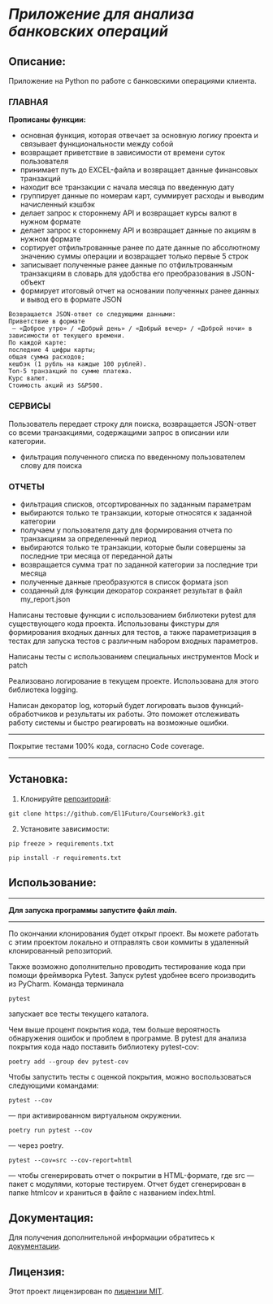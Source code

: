 # ***Приложение для анализа банковских операций***

## Описание:

Приложение на Python по работе с банковскими операциями клиента.
####

### ГЛАВНАЯ

**Прописаны функции:**
- основная функция, которая отвечает за основную логику проекта и связывает функциональности между собой
- возвращает приветствие в зависимости от времени суток пользователя
- принимает путь до EXCEL-файла и возвращает данные финансовых транзакций
- находит все транзакции с начала месяца по введенную дату
- группирует данные по номерам карт, суммирует расходы и выводим начисленный кэшбэк
- делает запрос к стороннему API и возвращает курсы валют в нужном формате
- делает запрос к стороннему API и возвращает данные по акциям в нужном формате
- сортирует отфильтрованные ранее по дате данные по абсолютному значению суммы операции и
    возвращает только первые 5 строк
- записывает полученные ранее данные по отфильтрованным транзакциям в словарь
    для удобства его преобразования в JSON-объект
- формирует итоговый отчет на основании полученных ранее данных и вывод его в формате JSON
~~~
Возвращается JSON-ответ со следующими данными:
Приветствие в формате 
 — «Доброе утро» / «Добрый день» / «Добрый вечер» / «Доброй ночи» в зависимости от текущего времени.
По каждой карте:
последние 4 цифры карты;
общая сумма расходов;
кешбэк (1 рубль на каждые 100 рублей).
Топ-5 транзакций по сумме платежа.
Курс валют.
Стоимость акций из S&P500.
~~~

### СЕРВИСЫ

Пользователь передает строку для поиска, возвращается JSON-ответ со всеми транзакциями, 
содержащими запрос в описании или категории.
- фильтрация полученного списка по введенному пользователем слову для поиска

### ОТЧЕТЫ

- фильтрация списков, отсортированных по заданным параметрам
- выбираются только те транзакции, которые относятся к заданной категории
- получаем у пользователя дату для формирования отчета по транзакциям за определенный период
- выбираются только те транзакции, которые были совершены за последние три месяца от переданной даты
- возвращается сумма трат по заданной категории за последние три месяца
- полученные данные преобразуются в список формата json
- созданный для функции декоратор сохраняет результат в файл my_report.json


Написаны тестовые функции с использованием библиотеки pytest для существующего кода проекта.
Использованы фикстуры для формирования входных данных для тестов, а также параметризация в тестах для запуска 
тестов с различным набором входных параметров.

Написаны тесты с использованием специальных инструментов Mock и patch

Реализовано логирование в текущем проекте. Использована для этого библиотека logging.

Написан декоратор log, который будет логировать вызов функций-обработчиков и результаты их работы. 
Это поможет отслеживать работу системы и быстро реагировать на возможные ошибки.

***
Покрытие тестами 100% кода, согласно Code coverage.
***

## Установка:

1. Клонируйте [репозиторий](https://github.com/El1Futuro/CourseWork3.git):
~~~ 
git clone https://github.com/El1Futuro/CourseWork3.git 
~~~
2. Установите зависимости:
```
pip freeze > requirements.txt
```
```
pip install -r requirements.txt
```
## Использование:

****
**Для запуска программы запустите файл ***main***.**
****
По окончании клонирования будет открыт проект. Вы можете работать с этим проектом локально и отправлять свои коммиты 
в удаленный клонированный репозиторий.

Также возможно дополнительно проводить тестирование кода при помощи фреймворка Pytest.
Запуск pytest удобнее всего производить из PyCharm.
Команда терминала 
```
pytest
``` 
запускает все тесты текущего каталога. 

Чем выше процент покрытия кода, тем больше вероятность обнаружения ошибок и проблем в программе. 
В pytest для анализа покрытия кода надо поставить библиотеку 
pytest-cov:
```
poetry add --group dev pytest-cov
```
Чтобы запустить тесты с оценкой покрытия, можно воспользоваться следующими командами:
```
pytest --cov
```
 — при активированном виртуальном окружении.
```
poetry run pytest --cov
```
 — через poetry.
```
pytest --cov=src --cov-report=html
```
 — чтобы сгенерировать отчет о покрытии в HTML-формате, где 
src — пакет c модулями, которые тестируем. Отчет будет сгенерирован в папке 
htmlcov и храниться в файле с названием index.html.

## Документация:

Для получения дополнительной информации обратитесь к [документации](https://github.com/El1Futuro/CourseWork3#/README.md).

## Лицензия:

Этот проект лицензирован по [лицензии MIT](LICENSE).